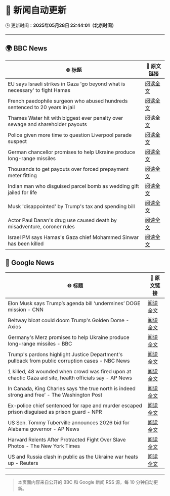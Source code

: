 # 🧠 新闻自动更新

🕒 更新时间：**2025年05月28日 22:44:01（北京时间）**

---

## 🌍 BBC News

| 🌐 标题 | 🔗 原文链接 |
|--------|-------------|
| EU says Israeli strikes in Gaza 'go beyond what is necessary' to fight Hamas | [阅读全文](https://www.bbc.com/news/articles/cj937k0wg3do) |
| French paedophile surgeon who abused hundreds sentenced to 20 years in jail | [阅读全文](https://www.bbc.com/news/articles/cvgdkyge198o) |
| Thames Water hit with biggest ever penalty over sewage and shareholder payouts | [阅读全文](https://www.bbc.com/news/articles/cgeg5vy9q8eo) |
| Police given more time to question Liverpool parade suspect | [阅读全文](https://www.bbc.com/news/articles/c9wgvzyngn4o) |
| German chancellor promises to help Ukraine produce long-range missiles | [阅读全文](https://www.bbc.com/news/articles/cpw7vllepx7o) |
| Thousands to get payouts over forced prepayment meter fitting | [阅读全文](https://www.bbc.com/news/articles/c308vzqj975o) |
| Indian man who disguised parcel bomb as wedding gift jailed for life | [阅读全文](https://www.bbc.com/news/articles/c071myeve25o) |
| Musk 'disappointed' by Trump's tax and spending bill | [阅读全文](https://www.bbc.com/news/articles/c20q54vn0evo) |
| Actor Paul Danan's drug use caused death by misadventure, coroner rules | [阅读全文](https://www.bbc.com/news/articles/c5ye9z75pd0o) |
| Israel PM says Hamas's Gaza chief Mohammed Sinwar has been killed | [阅读全文](https://www.bbc.com/news/articles/c79e72vz70no) |

## 📰 Google News

| 🌐 标题 | 🔗 原文链接 |
|--------|-------------|
| Elon Musk says Trump’s agenda bill ‘undermines’ DOGE mission - CNN | [阅读全文](https://news.google.com/rss/articles/CBMif0FVX3lxTFBPNld4T0xNRDZBY3JkR0pidzdYYzBmYWM4UnJiUzYwdmI3ZGlIUTJ3cGpIc1ZPQUVtcFJhWWRiWmU3WWdydlZoc3hmdDFHdUtyZzZFU0s5eDgzeFRWeVI3QkcteWh3elJ0N3NlWk45QklFWWtTcWNnU2piSkR2SWPSAYQBQVVfeXFMUHFjSHpLQUVEV0ZWQkd1QXpqbEk5R19Bb3JPWlVFRS1JRlNGYl9wT3F4MWhQMjdSUTc3aWdJZzk5Y1NQdEpCNkdOMW5xOWdfWGhZd184UlVhckJDZ25uSGZlZDJBN1Ezanl0WGVGSG1vV2hITXJ1NTRlUllJMFFfbkt0S1lx?oc=5) |
| Beltway bloat could doom Trump's Golden Dome - Axios | [阅读全文](https://news.google.com/rss/articles/CBMidEFVX3lxTE9UZUx6UkVaQ0ttaHRjYXFzUDF4RG5Rbms1MVhiUjVQVjQycmN4bVhhYUJfcWZIM2NRVTR2R0E4RGhRckJlM3duTmRtamd3SkhRU2VHd0tuZFlRTy1fdHYyS1piQkxmTjJPZmZZSkRVaXQ0dExV?oc=5) |
| Germany's Merz promises to help Ukraine produce long-range missiles - BBC | [阅读全文](https://news.google.com/rss/articles/CBMiWkFVX3lxTE41M2V2T0c2eFRGbGRkQ2xienFLUjJJZGUyUG96UWhNN3Z2XzA3d3htNllOTG1oUTRLQ1FhSFJQZ244ZVpNRGEyUjJtT1FxT3JKN1YyaHdoN1gzQdIBX0FVX3lxTE5SVDQ1SGtSM0R6WmRkWW41dzJTQ2ppS082amx3Z3NzM3dvaTlsNnF3dG02bW1iSmxzNVRGU1ZoNk55LUxkcW9OY3BhTHpMTmlNMk9KWVp0Y3V6ZFc0T0Fv?oc=5) |
| Trump's pardons highlight Justice Department's pullback from public corruption cases - NBC News | [阅读全文](https://news.google.com/rss/articles/CBMizgFBVV95cUxOSllWV01DVExnQmZXSTNsWHZGdEo0Z1d0YTNkbWszbTh4clQwWXNncmRPS2gtZ0VnMURTczBRR3Y0SUdoRXNnZjk1TzJ1ckh5N0VHR3Z5enJLTjV2SXpYQk9yeHpxejJnSVJoSk9FMW9Dem82clNRMWdleE9aSDNucmJtdmtfekE1akNKU3NzdTJjUUtvM2dOUHBEWXhRZkpvTzNVN3JYbElyR1pOLXF2SkJhU21xYU5QVk9WVHlNeFloQXhSYU5FQVNsT0NCZ9IBVkFVX3lxTE85Zkp1czFQZXlSVG8zemNIVXhwWUZjMEkzbGRHZm16Ymp2eVJEU2pOUGEyajVKaVVqcEZmeTlHMG9uU1BucmVvQ0plUC1MV2ZYNjg5bHFB?oc=5) |
| 1 killed, 48 wounded when crowd was fired upon at chaotic Gaza aid site, health officials say - AP News | [阅读全文](https://news.google.com/rss/articles/CBMiugFBVV95cUxNaW9lbkJOUmdyMVg2aExvQllNbE55Ujl6OFFmbldoOUV0Mm5OVVVvaHN0Zkp3cW5RbzNZR0NzMkhlb1NDSXd6eWpfUE9HUzdndFR0cm41RHlKMGdobngxNU9MaXJad0VXdXppTVpLSzlkWkY3b25jVXlGcHFXeDRsNVFZbnFSTDhLaloycGU2Y3JMb2h6VkZWaERTN18yRGd4T2ZnMmNLcDlSRnhRSUUzYk9HQmxfZS16N1E?oc=5) |
| In Canada, King Charles says ‘the true north is indeed strong and free’ - The Washington Post | [阅读全文](https://news.google.com/rss/articles/CBMijwFBVV95cUxNcnV6TFRXQWQ1SHJRWko3NWhkZ1gyZG44Nk5aaWlPNGx5SEZIaWtFS3p4TllTNzFmVkNYOEl2SWNGUVdqVUxIT3lMREYzNXpaeVNZMXJUWGdRSnoyYUlpOERaU29CNjRRSjQ4OFFhQnRrQVJrQ3FCaGw5WmVrVklkNTRLX3RrNmVBdmVZeFFsVQ?oc=5) |
| Ex-police chief sentenced for rape and murder escaped prison disguised as prison guard - NPR | [阅读全文](https://news.google.com/rss/articles/CBMilAFBVV95cUxQRUhYWWR2MjZGQ2hNY2tpMjdyTE5IY3pSSHItQ2RBamFTdmMyS1I0Z0tiYTR4SS1DVmJaTWxSR0c4dFQxVmZuM0Z6NXNMZGVUVFZ6UVJPejZUSzZERHkzR3JVaktjbDNGdVVBc21WLWZkTWZFdFJ0LUVfNU9ueUYyTkhBUzV2S1otb1pOd0FyZnY3QnhW?oc=5) |
| US Sen. Tommy Tuberville announces 2026 bid for Alabama governor - AP News | [阅读全文](https://news.google.com/rss/articles/CBMiqAFBVV95cUxOYXZucVdqa1dEZTdhbDdIZjZjODJKT0o5ci1xbGR4MW04N0NobzRhbWloRlZYZzFZdDNpSWN4OHJtZ2xNckk2bGZDMlVzVElDUFRaNk1FUk5Bd0hxQWhDZGotUlo5SFd1RnlGMnB0bzRnWUdmeE1GVkprNzB6eHh3RHM0cVU3bzlROHNINXkzYm54VWdiYUR4MGNXTDQtN3NPSWpObFZpS2k?oc=5) |
| Harvard Relents After Protracted Fight Over Slave Photos - The New York Times | [阅读全文](https://news.google.com/rss/articles/CBMiiAFBVV95cUxOOW9KOWl5QzV6LUNzWUFQUDZ2S3RROEVfTjJPT1BTbmxVZkJDNEl3WmdqTjJ5RGpxNThfTFdnWGg2b0pjbnYyeFIwNnhwd1RaZFZVWVFscnBaMVB3ZG5OOUd1VTJvdTh4bS1KVHc2NF9zTHNSQVFMWlREMmFlNE5IbG82VXNadFY3?oc=5) |
| US and Russia clash in public as the Ukraine war heats up - Reuters | [阅读全文](https://news.google.com/rss/articles/CBMivAFBVV95cUxPMzg5Q00weXdZRXhJeENndXFRVU8tZFBZX3d6Y2sxMEFPWG41XzZfS3hjTnZRMi1HVjFnTTVMZE10amZxNlBXU2FUZzNrYnI3cWp2UGdmS1RGZTZieV91a2pSZUk4NVR3SHo3bWNVNXpQNHVERVdDdU5xNDY4Ny1vOXBYTEI1cjE3R0w1aUVra2ExUzdna29jNTRpdlIxeWFVczJOLVdKVkVPX0xPcDZrU1ZhTkJBWGdxa1QyZw?oc=5) |

---
> 本页面内容来自公开的 BBC 和 Google 新闻 RSS 源，每 10 分钟自动更新。